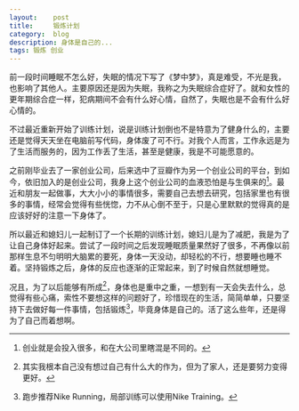 ```yaml
---
layout:    post
title:     锻炼计划
category:  blog
description: 身体是自己的...
tags: 锻炼 创业
---
```

前一段时间睡眠不怎么好，失眠的情况下写了《梦中梦》，真是难受，不光是我，也影响了其他人。主要原因还是因为失眠，我称之为失眠综合症好了。就和女性的更年期综合症一样，犯病期间不会有什么好心情，自然了，失眠也是不会有什么好心情的。

不过最近重新开始了训练计划，说是训练计划倒也不是特意为了健身什么的，主要还是觉得天天坐在电脑前写代码，身体废了可不行。对我个人而言，工作永远是为了生活而服务的，因为工作丢了生活，甚至是健康，我是不可能愿意的。

之前刚毕业去了一家创业公司，后来选中了豆瓣作为另一个创业公司的平台，到如今，依旧加入的是创业公司，我身上这个创业公司的血液恐怕是与生俱来的[^1]。最近和朋友一起做事，大大小小的事情很多，需要自己去想去研究，包括家里也有很多的事情，经常会觉得有些恍惚，力不从心倒不至于，只是心里默默的觉得真的是应该好好的注意一下身体了。

所以最近和媳妇儿一起制订了一个长期的训练计划，媳妇儿是为了减肥，我是为了让自己身体好起来。尝试了一段时间之后发现睡眠质量果然好了很多，不再像以前那样生息不匀明明大脑累的要死，身体一天没动，却轻松的不行，想要睡也睡不着。坚持锻炼之后，身体的反应也逐渐的正常起来，到了时候自然就想睡觉。

况且，为了以后能够有所成[^2]，身体也是重中之重，一想到有一天会失去什么，总觉得有些心痛，索性不要想这样的问题好了，珍惜现在的生活，简简单单，只要坚持下去做好每一件事情，包括锻炼[^3]，毕竟身体是自己的。活了这么些年，还是得为了自己而着想啊。

[^1]: 创业就是会投入很多，和在大公司里瞎混是不同的。

[^2]: 其实我根本自己没有想过自己有什么大的作为，但为了家人，还是要努力变得更好。

[^3]: 跑步推荐Nike Running，局部训练可以使用Nike Training。